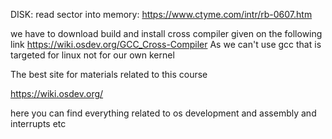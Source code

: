 DISK: read sector into memory: https://www.ctyme.com/intr/rb-0607.htm



we have to download build and install cross compiler given on the
following link
https://wiki.osdev.org/GCC_Cross-Compiler
As we can't use gcc that is targeted for linux not for our own kernel

The best site for materials related to this course

https://wiki.osdev.org/

here you can find everything related to os development and assembly and interrupts etc
